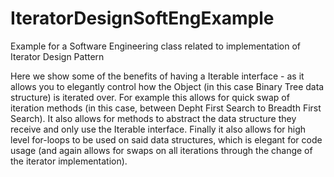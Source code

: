 # IteratorDesignSoftEngExample
Example for a Software Engineering class related to implementation of Iterator Design Pattern

Here we show some of the benefits of having a Iterable interface - as it allows you to elegantly control how the Object (in this case Binary Tree data structure) is iterated over.
For example this allows for quick swap of iteration methods (in this case, between Depht First Search to Breadth First Search).
It also allows for methods to abstract the data structure they receive and only use the Iterable interface.
Finally it also allows for high level for-loops to be used on said data structures, which is elegant for code usage (and again allows for swaps on all iterations through the change of the iterator implementation).
